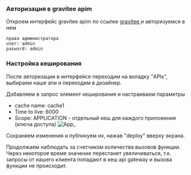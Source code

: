 ### Авторизация в gravitee apim
Откроем интерфейс gravitee apim по ссылке [gravitee ](https://[[HOST_SUBDOMAIN]]-32100-[[KATACODA_HOST]].environments.katacoda.com/)  и авторизуемся в нем  
```
права администратора
user: admin
pasword: admin
```
### Настройка кеширования
После авторизации в интерфейсе переходим на вкладку "APIs", выбираем наше апи и переходим в дизайнер.

Добавляем в запрос элемент кеширования и настраиваем параметры
* cache name: cache1
* Time to live: 6000
* Scope: APPLICATION - отдельный кеш для каждого приложения (ключа доступа)
![App_](./assets/openapi6-1.png) 

Сохраняем изменения и публикуем их, нажав "deploy" вверху экрана.

Продолжаем наблюдать за счетчиком количества вызовов функции. Через некоторое время значение перестанет увеличиваться, т.к. запросы от нашего клиента попадают в кеш api gateway и вызова функции не происходит.